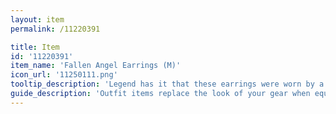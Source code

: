 ```yaml
---
layout: item
permalink: /11220391

title: Item
id: '11220391'
item_name: 'Fallen Angel Earrings (M)'
icon_url: '11250111.png'
tooltip_description: 'Legend has it that these earrings were worn by a fallen angel.'
guide_description: 'Outfit items replace the look of your gear when equipped.'
---
```

